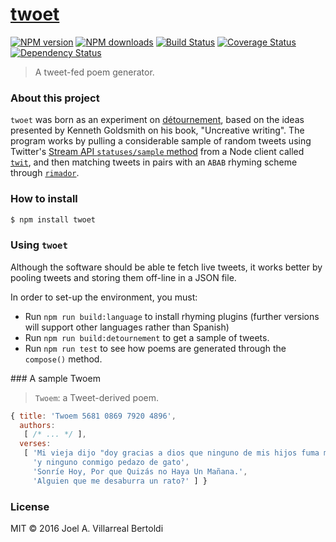 # [twoet](https://github.com/joelalejandro/twoet)

[![NPM version](http://img.shields.io/npm/v/twoet.svg?style=flat-square)](https://www.npmjs.com/package/twoet)
[![NPM downloads](http://img.shields.io/npm/dm/twoet.svg?style=flat-square)](https://www.npmjs.com/package/twoet)
[![Build Status](http://img.shields.io/travis/joelalejandro/twoet/master.svg?style=flat-square)](https://travis-ci.org/joelalejandro/twoet)
[![Coverage Status](https://img.shields.io/coveralls/joelalejandro/twoet.svg?style=flat-square)](https://coveralls.io/joelalejandro/twoet)
[![Dependency Status](http://img.shields.io/david/joelalejandro/twoet.svg?style=flat-square)](https://david-dm.org/joelalejandro/twoet)

> A tweet-fed poem generator.

### About this project

`twoet` was born as an experiment on [détournement](https://en.wikipedia.org/wiki/D%C3%A9tournement), based
on the ideas presented by Kenneth Goldsmith on his book, "Uncreative writing". The program works by pulling
a considerable sample of random tweets using Twitter's [Stream API `statuses/sample` method](https://dev.twitter.com/streaming/reference/get/statuses/sample)
from a Node client called [`twit`](https://github.com/ttezel/twit),
and then matching tweets in pairs with an `ABAB` rhyming scheme through [`rimador`](https://github.com/JavierRizzoA/rimador).

### How to install

```sh
$ npm install twoet
```

### Using `twoet`

Although the software should be able te fetch live tweets, it works better by pooling tweets and storing
them off-line in a JSON file.

In order to set-up the environment, you must:

- Run `npm run build:language` to install rhyming plugins (further versions will support other languages rather than Spanish)
- Run `npm run build:detournement` to get a sample of tweets.
- Run `npm run test` to see how poems are generated through the `compose()` method.

### A sample Twoem

> `Twoem`: a Tweet-derived poem.

```javascript
{ title: 'Twoem 5681 0869 7920 4896',
  authors: 
   [ /* ... */ ],
  verses: 
   [ 'Mi vieja dijo "doy gracias a dios que ninguno de mis hijos fuma marihuana".',
     'y ninguno conmigo pedazo de gato',
     'Sonríe Hoy, Por que Quizás no Haya Un Mañana.',
     'Alguien que me desaburra un rato?' ] }
```

### License

MIT © 2016 Joel A. Villarreal Bertoldi

